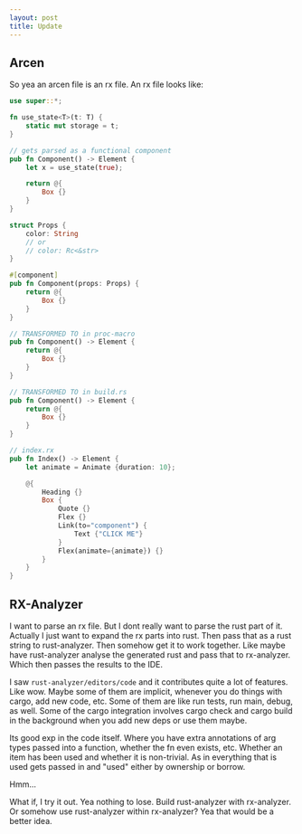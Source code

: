 ```yaml
---
layout: post
title: Update
---
```


## Arcen

So yea an arcen file is an rx file. An rx file looks like:

```rust
use super::*;

fn use_state<T>(t: T) {
    static mut storage = t;
}

// gets parsed as a functional component
pub fn Component() -> Element {
    let x = use_state(true);

    return @{
        Box {}
    }
}

struct Props {
    color: String
    // or
    // color: Rc<&str>
}

#[component]
pub fn Component(props: Props) {
    return @{
        Box {}
    }
}

// TRANSFORMED TO in proc-macro
pub fn Component() -> Element {
    return @{
        Box {}
    }
}

// TRANSFORMED TO in build.rs
pub fn Component() -> Element {
    return @{
        Box {}
    }
}

// index.rx
pub fn Index() -> Element {
    let animate = Animate {duration: 10};

    @{
        Heading {}
        Box {
            Quote {}
            Flex {}
            Link(to="component") {
                Text {"CLICK ME"}
            }
            Flex(animate={animate}) {}
        }
    }
}
```

## RX-Analyzer

I want to parse an rx file. But I dont really want to parse the rust part of it. Actually I just want to expand the rx parts into rust. Then pass that as a rust string to rust-analyzer. Then somehow get it to work together. Like maybe have rust-analyzer analyse the generated rust and pass that to rx-analyzer. Which then passes the results to the IDE.

I saw `rust-analyzer/editors/code` and it contributes quite a lot of features. Like wow. Maybe some of them are implicit, whenever you do things with cargo, add new code, etc. Some of them are like run tests, run main, debug, as well. Some of the cargo integration involves cargo check and cargo build in the background when you add new deps or use them maybe.

Its good exp in the code itself. Where you have extra annotations of arg types passed into a function, whether the fn even exists, etc. Whether an item has been used and whether it is non-trivial. As in everything that is used gets passed in and "used" either by ownership or borrow.

Hmm...

What if, I try it out. Yea nothing to lose. Build rust-analyzer with rx-analyzer. Or somehow use rust-analyzer within rx-analyzer? Yea that would be a better idea.

